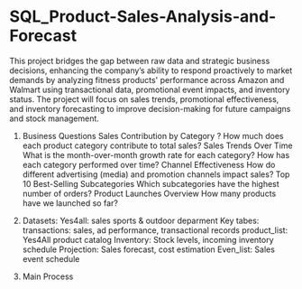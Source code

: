 # SQL_Product-Sales-Analysis-and-Forecast
This project bridges the gap between raw data and strategic business decisions, enhancing the company’s ability to respond proactively to market demands by analyzing fitness products' performance across Amazon and Walmart using transactional data, promotional event impacts, and inventory status. 
The project will focus on sales trends, promotional effectiveness, and inventory forecasting to improve decision-making for future campaigns and stock management.

1. Business Questions 
  Sales Contribution by Category ?
  How much does each product category contribute to total sales?
  Sales Trends Over Time
  What is the month-over-month growth rate for each category?
  How has each category performed over time?
  Channel Effectiveness
  How do different advertising (media) and promotion channels impact sales?
  Top 10 Best-Selling Subcategories
  Which subcategories have the highest number of orders?
  Product Launches Overview
  How many products have we launched so far?

2. Datasets:
   Yes4all: sales sports & outdoor deparment
   Key tabes:
     transactions: sales, ad performance, transactional records
     product_list: Yes4All product catalog
     Inventory: Stock levels, incoming inventory schedule
     Projection: Sales forecast, cost estimation
     Even_list: Sales event schedule

3. Main Process
     






